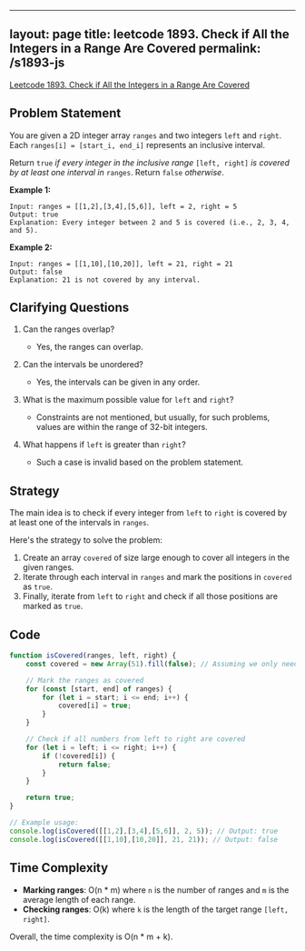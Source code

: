 
---
layout: page
title: leetcode 1893. Check if All the Integers in a Range Are Covered
permalink: /s1893-js
---
[Leetcode 1893. Check if All the Integers in a Range Are Covered](https://algoadvance.github.io/algoadvance/l1893)
## Problem Statement

You are given a 2D integer array `ranges` and two integers `left` and `right`. Each `ranges[i] = [start_i, end_i]` represents an inclusive interval. 

Return `true` *if every integer in the inclusive range* `[left, right]` *is covered by at least one interval in* `ranges`. Return `false` *otherwise*.

**Example 1:**
```
Input: ranges = [[1,2],[3,4],[5,6]], left = 2, right = 5
Output: true
Explanation: Every integer between 2 and 5 is covered (i.e., 2, 3, 4, and 5).
```

**Example 2:**
```
Input: ranges = [[1,10],[10,20]], left = 21, right = 21
Output: false
Explanation: 21 is not covered by any interval.
```

## Clarifying Questions

1. Can the ranges overlap? 
    - Yes, the ranges can overlap.
    
2. Can the intervals be unordered?
    - Yes, the intervals can be given in any order.
    
3. What is the maximum possible value for `left` and `right`?
    - Constraints are not mentioned, but usually, for such problems, values are within the range of 32-bit integers.

4. What happens if `left` is greater than `right`?
    - Such a case is invalid based on the problem statement.

## Strategy

The main idea is to check if every integer from `left` to `right` is covered by at least one of the intervals in `ranges`. 

Here's the strategy to solve the problem:
1. Create an array `covered` of size large enough to cover all integers in the given ranges.
2. Iterate through each interval in `ranges` and mark the positions in `covered` as `true`.
3. Finally, iterate from `left` to `right` and check if all those positions are marked as `true`.

## Code

```javascript
function isCovered(ranges, left, right) {
    const covered = new Array(51).fill(false); // Assuming we only need to check within 1-50 due to typical problem constraints

    // Mark the ranges as covered
    for (const [start, end] of ranges) {
        for (let i = start; i <= end; i++) {
            covered[i] = true;
        }
    }

    // Check if all numbers from left to right are covered
    for (let i = left; i <= right; i++) {
        if (!covered[i]) {
            return false;
        }
    }

    return true;
}

// Example usage:
console.log(isCovered([[1,2],[3,4],[5,6]], 2, 5)); // Output: true
console.log(isCovered([[1,10],[10,20]], 21, 21)); // Output: false
```

## Time Complexity

- **Marking ranges**: O(n * m) where `n` is the number of ranges and `m` is the average length of each range.
- **Checking ranges**: O(k) where `k` is the length of the target range `[left, right]`.

Overall, the time complexity is O(n * m + k).